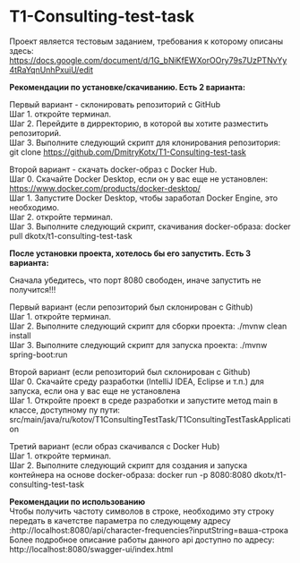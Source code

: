 # T1-Consulting-test-task

Проект является тестовым заданием, требования к которому описаны здесь: https://docs.google.com/document/d/1G_bNiKfEWXorOOry79s7UzPTNvYy4tRaYqnUnhPxuiU/edit

**Рекомендации по установке/скачиванию. Есть 2 варианта:**  

Первый вариант - склонировать репозиторий с GitHub  
Шаг 1. откройте терминал.  
Шаг 2. Перейдите в дирректорию, в которой вы хотите разместить репозиторий.  
Шаг 3. Выполните следующий скрипт для клонирования репозитория: git clone https://github.com/DmitryKotx/T1-Consulting-test-task

Второй вариант - скачать docker-образ с Docker Hub.  
Шаг 0. Скачайте Docker Desktop, если он у вас еще не установлен: https://www.docker.com/products/docker-desktop/  
Шаг 1. Запустите Docker Desktop, чтобы заработал Docker Engine, это необходимо.  
Шаг 2. откройте терминал.  
Шаг 3. Выполните следующий скрипт, скачивания docker-образа: docker pull dkotx/t1-consulting-test-task  

**После установки проекта, хотелось бы его запустить. Есть 3 варианта:**

Сначала убедитесь, что порт 8080 свободен, иначе запустить не получится!!!

Первый вариант (если репозиторий был склонирован с Github)  
Шаг 1. откройте терминал.  
Шаг 2. Выполните следующий скрипт для сборки проекта: ./mvnw clean install  
Шаг 3. Выполните следующий скрипт для запуска проекта: ./mvnw spring-boot:run  

Второй вариант (если репозиторий был склонирован с Github)  
Шаг 0. Скачайте среду разработки (IntelliJ IDEA, Eclipse и т.п.) для запуска, если она у вас еще не установлена  
Шаг 1. Откройте проект в среде разработки и запустите метод main в классе, доступному пу пути: src/main/java/ru/kotov/T1ConsultingTestTask/T1ConsultingTestTaskApplication  

Третий вариант (если образ скачивался с Docker Hub)  
Шаг 1. откройте терминал.  
Шаг 2. Выполните следующий скрипт для создания и запуска контейнера на основе docker-образа: docker run -p 8080:8080 dkotx/t1-consulting-test-task

**Рекомендации по использованию**  
Чтобы получить частоту символов в строке, необходимо эту строку передать в качетстве параметра по следующему адресу :http://localhost:8080/api/character-frequencies?inputString=ваша-строка  
Более подробное описание работы данного api доступно по адресу: http://localhost:8080/swagger-ui/index.html  
